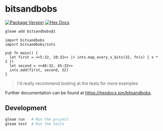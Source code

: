 # bitsandbobs

[![Package Version](https://img.shields.io/hexpm/v/bitsandbobs)](https://hex.pm/packages/bitsandbobs)
[![Hex Docs](https://img.shields.io/badge/hex-docs-ffaff3)](https://hexdocs.pm/bitsandbobs/)

```sh
gleam add bitsandbobs@1
```
```gleam
import bitsandbobs
import bitsandbobs/ints

pub fn main() {
  let first = <<5:32, 10:32>> |> ints.map_every_x_bits(32, fn(x) { x * 2 })
  let second = <<40:32, 45:32>>
  ints.add(first, second, 32)
}
```

> I'd really recommend looking at the tests for more examples

Further documentation can be found at <https://hexdocs.pm/bitsandbobs>.

## Development

```sh
gleam run   # Run the project
gleam test  # Run the tests
```
